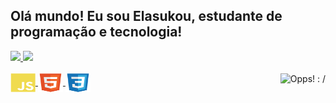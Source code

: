 ##  Olá mundo! Eu sou Elasukou, estudante de programação e tecnologia!
<div>
  <a href="https://github.com/Elasukou">
  <img height="180em" src="https://github-readme-stats.vercel.app/api?username=Elasukou&show_icons=true&theme=dracula&include_all_commits=true&count_private=true"/>
  <img height="180em" src="https://github-readme-stats.vercel.app/api/top-langs/?username=Elasukou&layout=compact&langs_count=7&theme=dracula"/>
</div>
  
<div style="display: inline_block"><br>
  <img align="center" alt="Rafa-Js" height="30" width="40" src="https://raw.githubusercontent.com/devicons/devicon/master/icons/javascript/javascript-plain.svg">
  <img align="center" alt="Rafa-HTML" height="30" width="40" src="https://raw.githubusercontent.com/devicons/devicon/master/icons/html5/html5-original.svg">
  <img align="center" alt="Rafa-CSS" height="30" width="40" src="https://raw.githubusercontent.com/devicons/devicon/master/icons/css3/css3-original.svg">
  <img align="right" alt="Opps! : /" height="150" style="border:50px;" src="https://nerdhits.com.br/wp-content/uploads/2021/07/idade-gojo-satoru.jpg">
</div>
